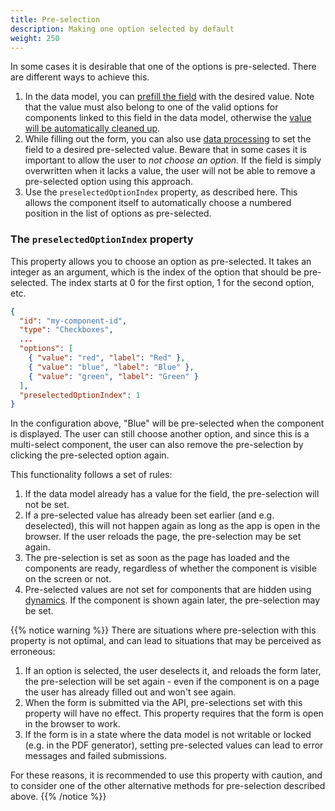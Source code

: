 ```yaml
---
title: Pre-selection
description: Making one option selected by default
weight: 250
---
```


In some cases it is desirable that one of the options is pre-selected. There are different ways to achieve this.

1. In the data model, you can [prefill the field](../../../prefill) with the desired value. Note that
   the value must also belong to one of the valid options for components linked to this field in the data model,
   otherwise the [value will be automatically cleaned up](../automatic-cleanup).
2. While filling out the form, you can also use [data processing](../../../../../reference/logic/dataprocessing)
   to set the field to a desired pre-selected value. Beware that in some cases it is important to allow the user
   to _not choose an option_. If the field is simply overwritten when it lacks a value, the user will not be able
   to remove a pre-selected option using this approach.
3. Use the `preselectedOptionIndex` property, as described here. This allows the component itself to automatically choose
   a numbered position in the list of options as pre-selected.

### The `preselectedOptionIndex` property

This property allows you to choose an option as pre-selected. It takes an integer as an argument, which is the index
of the option that should be pre-selected. The index starts at 0 for the first option, 1 for the second option, etc.

```json
{
  "id": "my-component-id",
  "type": "Checkboxes",
  ...
  "options": [
    { "value": "red", "label": "Red" },
    { "value": "blue", "label": "Blue" },
    { "value": "green", "label": "Green" }
  ],
  "preselectedOptionIndex": 1
}
```

In the configuration above, "Blue" will be pre-selected when the component is displayed. The user can still choose
another option, and since this is a multi-select component, the user can also remove the pre-selection by clicking
the pre-selected option again.

This functionality follows a set of rules:

1. If the data model already has a value for the field, the pre-selection will not be set.
2. If a pre-selected value has already been set earlier (and e.g. deselected), this will not happen again as long as
   the app is open in the browser. If the user reloads the page, the pre-selection may be set again.
3. The pre-selection is set as soon as the page has loaded and the components are ready, regardless of whether the
   component is visible on the screen or not.
4. Pre-selected values are not set for components that are hidden using [dynamics](../../../dynamics). If
   the component is shown again later, the pre-selection may be set.

{{% notice warning %}}
There are situations where pre-selection with this property is not optimal, and can lead to situations that may be
perceived as erroneous:

1. If an option is selected, the user deselects it, and reloads the form later, the pre-selection will be set again -
   even if the component is on a page the user has already filled out and won't see again.
2. When the form is submitted via the API, pre-selections set with this property will have no effect. This property
   requires that the form is open in the browser to work.
3. If the form is in a state where the data model is not writable or locked (e.g. in the PDF generator),
   setting pre-selected values can lead to error messages and failed submissions.

For these reasons, it is recommended to use this property with caution, and to consider one of the other alternative
methods for pre-selection described above.
{{% /notice %}}
